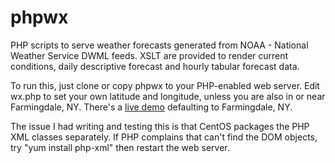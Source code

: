 # phpwx
PHP scripts to serve weather forecasts generated from NOAA - National Weather Service DWML feeds.  XSLT are provided to render current conditions, daily descriptive forecast and hourly tabular forecast data.

To run this, just clone or copy phpwx to your PHP-enabled web server.  Edit wx.php to set your own latitude and longitude, unless you are also in or near Farmingdale, NY.  There's a [live demo](https://www.woodsidelabs.com/phpwx/wx.php) defaulting to Farmingdale, NY.

The issue I had writing and testing this is that CentOS packages the PHP XML classes separately.  If PHP complains that can't find the DOM objects, try "yum install php-xml" then restart the web server.


